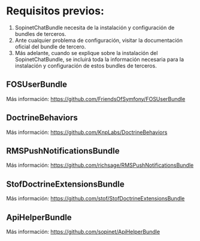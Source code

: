 # Requisitos previos:

1. SopinetChatBundle necesita de la instalación y configuración de bundles de terceros.
2. Ante cualquier problema de configuración, visitar la documentación oficial del bundle de tercero.
3. Más adelante, cuando se explique sobre la instalación del SopinetChatBundle, se incluirá toda la información necesaria para la instalación y configuración de estos bundles de terceros.

## FOSUserBundle

Más información: https://github.com/FriendsOfSymfony/FOSUserBundle

## DoctrineBehaviors

Más información: https://github.com/KnpLabs/DoctrineBehaviors

## RMSPushNotificationsBundle

Más información: https://github.com/richsage/RMSPushNotificationsBundle

## StofDoctrineExtensionsBundle

Más información: https://github.com/stof/StofDoctrineExtensionsBundle

## ApiHelperBundle

Más información: https://github.com/sopinet/ApiHelperBundle